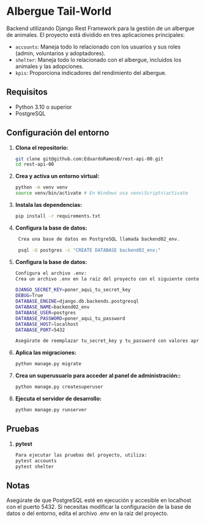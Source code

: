# Albergue Tail-World

Backend utilizando Django Rest Framework para la gestión de un albergue de animales. El proyecto está dividido en tres aplicaciones principales:

- `accounts`: Maneja todo lo relacionado con los usuarios y sus roles (admin, voluntarios y adoptadores).
- `shelter`: Maneja todo lo relacionado con el albergue, incluidos los animales y las adopciones.
- `kpis`: Proporciona indicadores del rendimiento del albergue.

## Requisitos

- Python 3.10 o superior
- PostgreSQL

## Configuración del entorno

1. **Clona el repositorio:**

   ```bash
   git clone git@github.com:EduardoRamosB/rest-api-00.git
   cd rest-api-00


2. **Crea y activa un entorno virtual:**
    ```bash
    python -m venv venv
    source venv/bin/activate # En Windows usa venv\Scripts\activate

   
3. **Instala las dependencias:**
    ```bash
    pip install -r requirements.txt
   
4. **Configura la base de datos:**
   ```bash
    Crea una base de datos en PostgreSQL llamada backend02_env.

    psql -U postgres -c "CREATE DATABASE backend02_env;"

5. **Configura la base de datos:**
    ```bash
    Configura el archivo .env:
    Crea un archivo .env en la raíz del proyecto con el siguiente contenido:

    DJANGO_SECRET_KEY=poner_aqui_tu_secret_key
    DEBUG=True
    DATABASE_ENGINE=django.db.backends.postgresql
    DATABASE_NAME=backend02_env
    DATABASE_USER=postgres
    DATABASE_PASSWORD=poner_aqui_tu_password
    DATABASE_HOST=localhost
    DATABASE_PORT=5432

    Asegúrate de reemplazar tu_secret_key y tu_password con valores apropiados.

6. **Aplica las migraciones:**
    ```bash
    python manage.py migrate

7. **Crea un superusuario para acceder al panel de administración::**
    ```bash
    python manage.py createsuperuser
   
8. **Ejecuta el servidor de desarrollo:**
    ```bash
    python manage.py runserver
   
## Pruebas
1. **pytest**
    ```bash
   Para ejecutar las pruebas del proyecto, utiliza:
   pytest accounts
   pytest shelter

## Notas
Asegúrate de que PostgreSQL esté en ejecución y accesible en localhost con el puerto 5432.
Si necesitas modificar la configuración de la base de datos o del entorno, edita el archivo .env en la raíz del proyecto.
